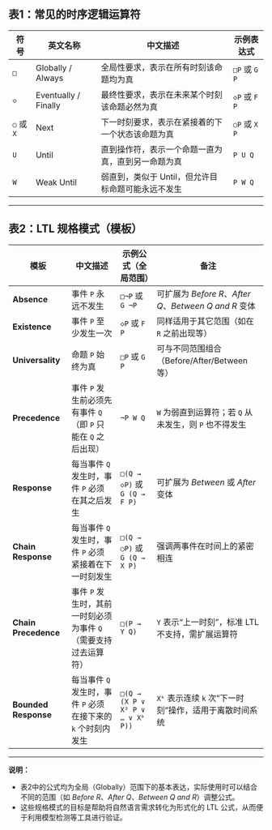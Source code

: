 ## 表1：常见的时序逻辑运算符

| 符号       | 英文名称               | 中文描述                                           | 示例表达式       |
|------------|------------------------|----------------------------------------------------|------------------|
| `□`        | Globally / Always      | 全局性要求，表示在所有时刻该命题均为真              | `□P` 或 `G P`   |
| `◇`        | Eventually / Finally   | 最终性要求，表示在未来某个时刻该命题必然为真          | `◇P` 或 `F P`   |
| `○` 或 `X` | Next                   | 下一时刻要求，表示在紧接着的下一个状态该命题为真      | `○P` 或 `X P`   |
| `U`        | Until                  | 直到操作符，表示一个命题一直为真，直到另一命题为真     | `P U Q`         |
| `W`        | Weak Until             | 弱直到，类似于 Until，但允许目标命题可能永远不发生     | `P W Q`         |

---

## 表2：LTL 规格模式（模板）

| 模板                | 中文描述                                                       | 示例公式（全局范围）                         | 备注                                                   |
|---------------------|----------------------------------------------------------------|----------------------------------------------|--------------------------------------------------------|
| **Absence**         | 事件 `P` 永远不发生                                             | `□¬P` 或 `G ¬P`                             | 可扩展为 *Before R*、*After Q*、*Between Q and R* 变体    |
| **Existence**       | 事件 `P` 至少发生一次                                           | `◇P` 或 `F P`                               | 同样适用于其它范围（如在 `R` 之前出现等）                |
| **Universality**    | 命题 `P` 始终为真                                               | `□P` 或 `G P`                               | 可与不同范围组合（Before/After/Between 等）              |
| **Precedence**      | 事件 `P` 发生前必须先有事件 `Q`（即 `P` 只能在 `Q` 之后出现）      | `¬P W Q`                                     | `W` 为弱直到运算符；若 `Q` 从未发生，则 `P` 也不得发生         |
| **Response**        | 每当事件 `Q` 发生时，事件 `P` 必须在其之后发生                   | `□(Q → ◇P)` 或 `G (Q → F P)`                  | 可扩展为 *Between* 或 *After* 变体                        |
| **Chain Response**  | 每当事件 `Q` 发生时，事件 `P` 必须紧接着在下一时刻发生             | `□(Q → ○P)` 或 `G (Q → X P)`                  | 强调两事件在时间上的紧密相连                              |
| **Chain Precedence**| 事件 `P` 发生时，其前一时刻必须为事件 `Q`（需要支持过去运算符）     | `□(P → Y Q)`                                 | `Y` 表示“上一时刻”，标准 LTL 不支持，需扩展运算符             |
| **Bounded Response**| 每当事件 `Q` 发生时，事件 `P` 必须在接下来的 `k` 个时刻内发生       | `□(Q → (X P ∨ X² P ∨ … ∨ Xᵏ P))`              | `Xᵏ` 表示连续 `k` 次“下一时刻”操作，适用于离散时间系统         |

---

**说明：**

- 表2中的公式均为全局（Globally）范围下的基本表达，实际使用时可以结合不同的范围（如 *Before R*、*After Q*、*Between Q and R*）调整公式。
- 这些规格模式的目标是帮助将自然语言需求转化为形式化的 LTL 公式，从而便于利用模型检测等工具进行验证。
